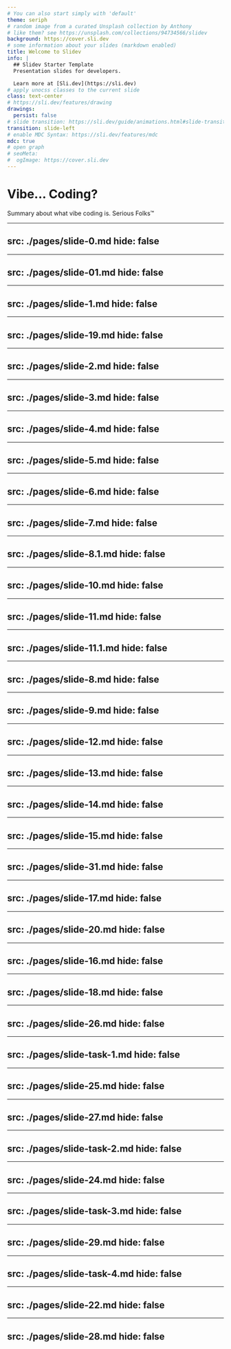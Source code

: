 ```yaml
---
# You can also start simply with 'default'
theme: seriph
# random image from a curated Unsplash collection by Anthony
# like them? see https://unsplash.com/collections/94734566/slidev
background: https://cover.sli.dev
# some information about your slides (markdown enabled)
title: Welcome to Slidev
info: |
  ## Slidev Starter Template
  Presentation slides for developers.

  Learn more at [Sli.dev](https://sli.dev)
# apply unocss classes to the current slide
class: text-center
# https://sli.dev/features/drawing
drawings:
  persist: false
# slide transition: https://sli.dev/guide/animations.html#slide-transitions
transition: slide-left
# enable MDC Syntax: https://sli.dev/features/mdc
mdc: true
# open graph
# seoMeta:
#  ogImage: https://cover.sli.dev
---
```


# Vibe... Coding?

Summary about what vibe coding is. Serious Folks™


---
src: ./pages/slide-0.md
hide: false
---

---
src: ./pages/slide-01.md
hide: false
---

---
src: ./pages/slide-1.md
hide: false
---

---
src: ./pages/slide-19.md
hide: false
---

---
src: ./pages/slide-2.md
hide: false
---

---
src: ./pages/slide-3.md
hide: false
---

---
src: ./pages/slide-4.md
hide: false
---

---
src: ./pages/slide-5.md
hide: false
---

---
src: ./pages/slide-6.md
hide: false
---

---
src: ./pages/slide-7.md
hide: false
---


---
src: ./pages/slide-8.1.md
hide: false
---


---
src: ./pages/slide-10.md
hide: false
---

---
src: ./pages/slide-11.md
hide: false
---

---
src: ./pages/slide-11.1.md
hide: false
---

---
src: ./pages/slide-8.md
hide: false
---



---
src: ./pages/slide-9.md
hide: false
---

---
src: ./pages/slide-12.md
hide: false
---

---
src: ./pages/slide-13.md
hide: false
---

---
src: ./pages/slide-14.md
hide: false
---

---
src: ./pages/slide-15.md
hide: false
---


---
src: ./pages/slide-31.md
hide: false
---

---
src: ./pages/slide-17.md
hide: false
---

---
src: ./pages/slide-20.md
hide: false
---

---
src: ./pages/slide-16.md
hide: false
---


---
src: ./pages/slide-18.md
hide: false
---

---
src: ./pages/slide-26.md
hide: false
---


---
src: ./pages/slide-task-1.md
hide: false
---




---
src: ./pages/slide-25.md
hide: false
---


---
src: ./pages/slide-27.md
hide: false
---

---
src: ./pages/slide-task-2.md
hide: false
---

---
src: ./pages/slide-24.md
hide: false
---

---
src: ./pages/slide-task-3.md
hide: false
---


---
src: ./pages/slide-29.md
hide: false
---
    

---
src: ./pages/slide-task-4.md
hide: false
---




---
src: ./pages/slide-22.md
hide: false
---
    


---
src: ./pages/slide-28.md
hide: false
---

